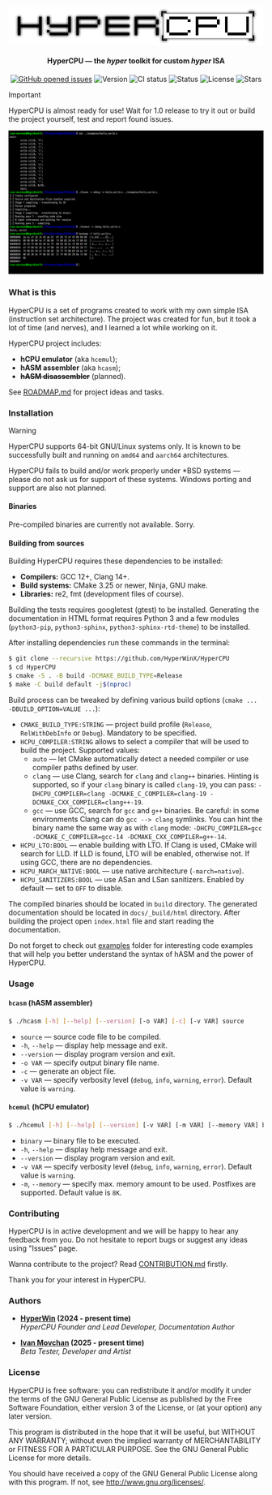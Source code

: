 <div align="center">
     <picture>
          <source media="(prefers-color-scheme: dark)" srcset="images/logo_dark.png">
          <source media="(prefers-color-scheme: light)" srcset="images/logo.png">
          <img alt="HyperCPU" src="images/logo.png">
     </picture>
</div>

<h4 align="center">HyperCPU — the <i>hyper</i> toolkit for custom <i>hyper</i> ISA</h4>

<p align="center">
     <a href="https://github.com/HyperWinX/HyperCPU/issues">
     <img src="https://img.shields.io/github/issues/HyperWinX/HyperCPU"
          alt="GitHub opened issues"></a>
     <img src="https://img.shields.io/badge/version-0.4.9-red"
          alt="Version">
     <img src="https://img.shields.io/github/actions/workflow/status/HyperWinX/HyperCPU/testing.yml?branch=dev"
          alt="CI status">
     <img src="https://img.shields.io/badge/status-in_development-red"
          alt="Status">
     <img src="https://img.shields.io/github/license/HyperWinX/HyperCPU"
          alt="License">
     <img src="https://img.shields.io/github/stars/HyperWinX/HyperCPU?color=lime"
          alt="Stars">
</p>

>[!IMPORTANT]
> HyperCPU is almost ready for use! Wait for 1.0 release to try it out or build the project yourself, test and report found issues.

<img alt="HyperCPU screenshot" src="images/screenshot.png">

### What is this

HyperCPU is a set of programs created to work with my own simple ISA (instruction set architecture). The project was created for fun, but it took a lot of time (and nerves), and I learned a lot while working on it.

HyperCPU project includes:
* **hCPU emulator** (aka `hcemul`);
* **hASM assembler** (aka `hcasm`);
* ~~**hASM disassembler**~~ (planned).

See [ROADMAP.md](ROADMAP.md) for project ideas and tasks.

### Installation

>[!WARNING]
> HyperCPU supports 64-bit GNU/Linux systems only. It is known to be successfully built and running on `amd64` and `aarch64` architectures.
>
> HyperCPU fails to build and/or work properly under \*BSD systems ­— please do not ask us for support of these systems. Windows porting and support are also not planned.

#### Binaries

Pre-compiled binaries are currently not available. Sorry.

#### Building from sources

Building HyperCPU requires these dependencies to be installed:

* **Compilers:** GCC 12+, Clang 14+.
* **Build systems:** CMake 3.25 or newer, Ninja, GNU make.
* **Libraries:** re2, fmt (development files of course).

Building the tests requires googletest (gtest) to be installed. Generating the documentation in HTML format requires Python 3 and a few modules (`python3-pip`, `python3-sphinx`, `python3-sphinx-rtd-theme`) to be installed.

After installing dependencies run these commands in the terminal:

```bash
$ git clone --recursive https://github.com/HyperWinX/HyperCPU
$ cd HyperCPU
$ cmake -S . -B build -DCMAKE_BUILD_TYPE=Release
$ make -C build default -j$(nproc)
```

Build process can be tweaked by defining various build options (`cmake ... -DBUILD_OPTION=VALUE ...`):

* `CMAKE_BUILD_TYPE:STRING` — project build profile (`Release`, `RelWithDebInfo` or `Debug`). Mandatory to be specified.
* `HCPU_COMPILER:STRING` allows to select a compiler that will be used to build the project. Supported values:
    * `auto` — let CMake automatically detect a needed compiler or use compiler paths defined by user.
    * `clang` — use Clang, search for `clang` and `clang++` binaries. Hinting is supported, so if your `clang` binary is called `clang-19`, you can pass: `-DHCPU_COMPILER=clang -DCMAKE_C_COMPILER=clang-19 -DCMAKE_CXX_COMPILER=clang++-19`.
    * `gcc` — use GCC, search for `gcc` and `g++` binaries. Be careful: in some environments Clang can do `gcc --> clang` symlinks. You can hint the binary name the same way as with `clang` mode: `-DHCPU_COMPILER=gcc -DCMAKE_C_COMPILER=gcc-14 -DCMAKE_CXX_COMPILER=g++-14`.
* `HCPU_LTO:BOOL` — enable building with LTO. If Clang is used, CMake will search for LLD. If LLD is found, LTO will be enabled, otherwise not. If using GCC, there are no dependencies.
* `HCPU_MARCH_NATIVE:BOOL` — use native architecture (`-march=native`).
* `HCPU_SANITIZERS:BOOL` — use ASan and LSan sanitizers. Enabled by default — set to `OFF` to disable.

The compiled binaries should be located in `build` directory. The generated documentation should be located in `docs/_build/html` directory. After building the project open `index.html` file and start reading the documentation.

Do not forget to check out [examples](examples) folder for interesting code examples that will help you better understand the syntax of hASM and the power of HyperCPU.

### Usage

#### `hcasm` (hASM assembler)

```bash
$ ./hcasm [-h] [--help] [--version] [-o VAR] [-c] [-v VAR] source
```

* `source` — source code file to be compiled.
* `-h`, `--help` — display help message and exit.
* `--version` — display program version and exit.
* `-o VAR` — specify output binary file name.
* `-c` — generate an object file.
* `-v VAR` — specify verbosity level (`debug`, `info`, `warning`, `error`). Default value is `warning`.

#### `hcemul` (hCPU emulator)

```bash
$ ./hcemul [-h] [--help] [--version] [-v VAR] [-m VAR] [--memory VAR] binary
```

* `binary` — binary file to be executed.
* `-h`, `--help` — display help message and exit.
* `--version` — display program version and exit.
* `-v VAR` — specify verbosity level (`debug`, `info`, `warning`, `error`). Default value is `warning`.
* `-m`, `--memory` — specify max. memory amount to be used. Postfixes are supported. Default value is `8K`.

### Contributing

HyperCPU is in active development and we will be happy to hear any feedback from you. Do not hesitate to report bugs or suggest any ideas using "Issues" page.

Wanna contribute to the project? Read [CONTRIBUTION.md](CONTRIBUTION.md) firstly.

Thank you for your interest in HyperCPU.

### Authors

* **[HyperWin](https://github.com/HyperWinX) (2024 - present time)**\
  *HyperCPU Founder and Lead Developer, Documentation Author*

* **[Ivan Movchan](https://github.com/ivan-movchan) (2025 - present time)**\
  *Beta Tester, Developer and Artist*

### License

HyperCPU is free software: you can redistribute it and/or modify it under the terms of the GNU General Public License as published by the Free Software Foundation, either version 3 of the License, or (at your option) any later version.

This program is distributed in the hope that it will be useful, but WITHOUT ANY WARRANTY; without even the implied warranty of MERCHANTABILITY or FITNESS FOR A PARTICULAR PURPOSE. See the GNU General Public License for more details.

You should have received a copy of the GNU General Public License along with this program. If not, see <http://www.gnu.org/licenses/>.
